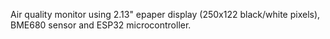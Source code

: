 Air quality monitor using 2.13" epaper display (250x122 black/white pixels), BME680 sensor and ESP32 microcontroller.
